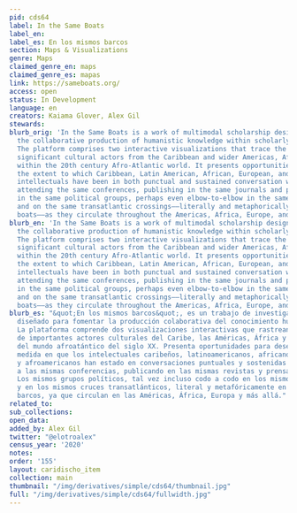 ```yaml
---
pid: cds64
label: In the Same Boats
label_en:
label_es: En los mismos barcos
section: Maps & Visualizations
genre: Maps
claimed_genre_en: maps
claimed_genre_es: mapas
link: https://sameboats.org/
access: open
status: In Development
language: en
creators: Kaiama Glover, Alex Gil
stewards:
blurb_orig: 'In the Same Boats is a work of multimodal scholarship designed to encourage
  the collaborative production of humanistic knowledge within scholarly communities.
  The platform comprises two interactive visualizations that trace the movements of
  significant cultural actors from the Caribbean and wider Americas, Africa, and Europe
  within the 20th century Afro-Atlantic world. It presents opportunities for unearthing
  the extent to which Caribbean, Latin American, African, European, and Afro-American
  intellectuals have been in both punctual and sustained conversation with one another:
  attending the same conferences, publishing in the same journals and presses, active
  in the same political groups, perhaps even elbow-to-elbow in the same Parisian cafés
  and on the same transatlantic crossings––literally and metaphorically in the same
  boats––as they circulate throughout the Americas, Africa, Europe, and beyond.'
blurb_en: 'In the Same Boats is a work of multimodal scholarship designed to encourage
  the collaborative production of humanistic knowledge within scholarly communities.
  The platform comprises two interactive visualizations that trace the movements of
  significant cultural actors from the Caribbean and wider Americas, Africa, and Europe
  within the 20th century Afro-Atlantic world. It presents opportunities for unearthing
  the extent to which Caribbean, Latin American, African, European, and Afro-American
  intellectuals have been in both punctual and sustained conversation with one another:
  attending the same conferences, publishing in the same journals and presses, active
  in the same political groups, perhaps even elbow-to-elbow in the same Parisian cafés
  and on the same transatlantic crossings––literally and metaphorically in the same
  boats––as they circulate throughout the Americas, Africa, Europe, and beyond.'
blurb_es: "&quot;En los mismos barcos&quot;, es un trabajo de investigación multimodal
  diseñado para fomentar la producción colaborativa del conocimiento humanistíco.
  La plataforma comprende dos visualizaciones interactivas que rastrean los movimientos
  de importantes actores culturales del Caribe, las Américas, África y Europa dentro
  del mundo afroatántico del siglo XX. Presenta oportunidades para desenterrar la
  medida en que los intelectuales caribeños, latinoamericanos, africanos, europeos
  y afroamericanos han estado en conversaciones puntuales y sostenidas entre sí: asistiendo
  a las mismas conferencias, publicando en las mismas revistas y prensas, activa en
  Los mismos grupos políticos, tal vez incluso codo a codo en los mismos cafés parisinos
  y en los mismos cruces transatlánticos, literal y metafóricamente en los mismos
  barcos, ya que circulan en las Américas, África, Europa y más allá."
related_to:
sub_collections:
open_data:
added_by: Alex Gil
twitter: "@elotroalex"
census_year: '2020'
notes:
order: '155'
layout: caridischo_item
collection: main
thumbnail: "/img/derivatives/simple/cds64/thumbnail.jpg"
full: "/img/derivatives/simple/cds64/fullwidth.jpg"
---
```

